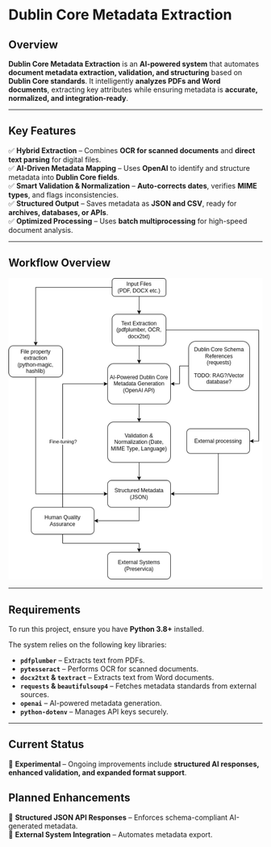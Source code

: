 # **Dublin Core Metadata Extraction**  

## **Overview**  
**Dublin Core Metadata Extraction** is an **AI-powered system** that automates **document metadata extraction, validation, and structuring** based on **Dublin Core standards**. It intelligently **analyzes PDFs and Word documents**, extracting key attributes while ensuring metadata is **accurate, normalized, and integration-ready**.  

---

## **Key Features**  
✅ **Hybrid Extraction** – Combines **OCR for scanned documents** and **direct text parsing** for digital files.  
✅ **AI-Driven Metadata Mapping** – Uses **OpenAI** to identify and structure metadata into **Dublin Core fields**.  
✅ **Smart Validation & Normalization** – **Auto-corrects dates**, verifies **MIME types**, and flags inconsistencies.  
✅ **Structured Output** – Saves metadata as **JSON and CSV**, ready for **archives, databases, or APIs**.  
✅ **Optimized Processing** – Uses **batch multiprocessing** for high-speed document analysis.  

---

## **Workflow Overview**

![Data Flow Diagram](flow.png)  

---

## **Requirements**  
To run this project, ensure you have **Python 3.8+** installed.

The system relies on the following key libraries:  
- **`pdfplumber`** – Extracts text from PDFs.  
- **`pytesseract`** – Performs OCR for scanned documents.  
- **`docx2txt` & `textract`** – Extracts text from Word documents.  
- **`requests` & `beautifulsoup4`** – Fetches metadata standards from external sources.  
- **`openai`** – AI-powered metadata generation.  
- **`python-dotenv`** – Manages API keys securely.  

---

## **Current Status**  
🔬 **Experimental** – Ongoing improvements include **structured AI responses, enhanced validation, and expanded format support**.  

## **Planned Enhancements**  
🚀 **Structured JSON API Responses** – Enforces schema-compliant AI-generated metadata.  
🚀 **External System Integration** – Automates metadata export.